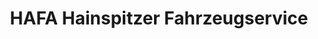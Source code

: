 ---
title: "HAFA Hainspitzer Fahrzeugservice"
url: /hainspitz/hafa-hainspitzer-fahrzeugservice/
shop: Autowerkstatt
---